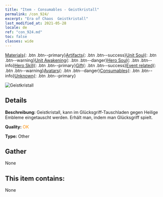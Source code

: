 ```yaml
---
title: "Item - Consumables - Geistkristall"
permalink: /con_924/
excerpt: "Era of Chaos  Geistkristall"
last_modified_at: 2021-05-28
locale: de
ref: "con_924.md"
toc: false
classes: wide
---
```

 [Materials](/ItemsDE/){: .btn .btn--primary}[Artifacts](/ItemsDE/Artifacts/){: .btn .btn--success}[Unit Soul](/ItemsDE/UnitSoul/){: .btn .btn--warning}[Unit Awakening](/ItemsDE/UnitAwakening/){: .btn .btn--danger}[Hero Soul](/ItemsDE/HeroSoul/){: .btn .btn--info}[Hero Skill](/ItemsDE/HeroSkill/){: .btn .btn--primary}[Gift](/ItemsDE/Gift/){: .btn .btn--success}[Event related](/ItemsDE/Events/){: .btn .btn--warning}[Avatars](/ItemsDE/Avatars/){: .btn .btn--danger}[Consumables](/ItemsDE/Consumables/){: .btn .btn--info}[Unknown](/ItemsDE/Unknown/){: .btn .btn--primary}

 ![Geistkristall](/images/t/i_40012.png)

## Details
 **Beschreibung:** Geistkristall, kann im Glücksgriff-Tauschladen gegen Heilige Embleme eingetauscht werden. Erhält man, indem man Glücksgriff spielt.

 **Quality:** <span style="color: #FF8C00">OK</span>

 **Type:** Other

## Gather

  None

## This item contains:

  None

